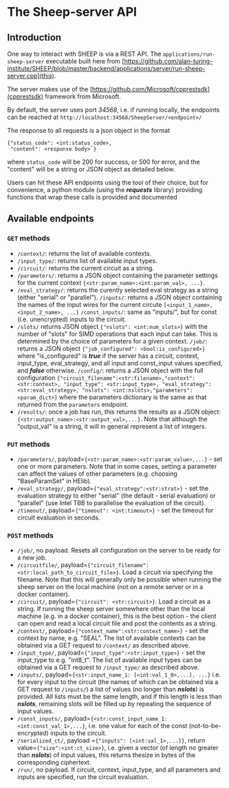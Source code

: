 # The Sheep-server API

## Introduction

One way to interact with SHEEP is via a REST API.  The ```applications/run-sheep-server```
executable built here from [https://github.com/alan-turing-institute/SHEEP/blob/master/backend/applications/server/run-sheep-server.cpp](this).

The server makes use of the [https://github.com/Microsoft/cpprestsdk](cpprestsdk) framework from Microsoft.

By default, the server uses port *34568*, i.e. if running locally, the endpoints
can be reached at ```http://localhost:34568/SheepServer/<endpoint>/```

The response to all requests is a json object in the format
```
{"status_code": <int:status_code>,
 "content": <response body> }
```
where ```status_code``` will be 200 for success, or 500 for error, and the "content" will be a string or JSON object as detailed below.

Users can hit these API endpoints using the tool of their choice,
but for convenience, a python module (using the ***requests*** library) providing functions that wrap these calls is provided [ ](here) and documented [ ](here)


## Available endpoints

### ```GET``` methods

* ```/context/```: returns the list of available contexts.
* ```/input_type/```: returns list of available input types.
* ```/circuit/```: returns the current circuit as a string.
* ```/parameters/```: returns a JSON object containing the parameter settings for the current context ```{<str:param_name>:<int:param_val>, ...}```.
* ```/eval_strategy/```: returns the curently selected eval strategy as a string (either "serial" or "parallel").
```/inputs/```: returns a JSON object containing the names of the input wires for the current circute ```[<input_1_name>, <input_2_name>, ...]```
```/const_inputs/```: same as "inputs/", but for const (i.e. unencrypted) inputs to the circuit.
* ```/slots/``` returns JSON object ```{"nslots": <int:num_slots>}``` with the
number of "slots" for SIMD operations that each input can take.  This is determined by the choice of parameters for a given context.
```/job/```: returns a JSON object ```{"job_configured": <bool:is_configured>}``` where "is_configured" is ***true*** if the server has a circuit, context, input_type, eval_strategy, and all input and const_input values specified, and ***false*** otherwise.
```/config/```: returns a JSON object with the full configuration ```{"circuit_filename":<str:filename>,"context":<str:context>, "input_type": <str:input_type>, "eval_strategy":<str:eval_strategy>, "nslots": <int:nslots>,"parameters":<param_dict>}``` where the parameters dictionary is the same as that returned from the ```parameters``` endpoint.
* ```/results/```: once a job has run, this returns the results as a JSON object: ```{<str:output_name>:<str:output_val>,...}```.  Note that although the "output_val" is a string, it will in general represent a list of integers.


### ```PUT``` methods

* ```/parameters/```, payload=```{<str:param_name>:<str:param_value>,...}``` -
set one or more parameters.  Note that in some cases, setting a parameter can affect the values of other parameters (e.g. choosing "BaseParamSet" in HElib).
* ```/eval_strategy/```, payload=```{"eval_strategy":<str:strat>}``` - set the evaluation strategy to either "serial" (the default - serial evaluation) or "parallel" (use Intel TBB to parallelise the evaluation of the circuit).
* ```/timeout/```, payload=```{"timeout": <int:timeout>}``` - set the timeout for circuit evaluation in seconds.

### ```POST``` methods

* ```/job/```, no payload.  Resets all configuration on the server to be ready for a new job.
* ```/circuitfile/```, payload=```{"circuit_filename": <str:local_path_to_circuit_file>}```.  Load a circuit via specifying the filename.  Note that this will generally only be possible when running the sheep server on the local machine (not on a remote server or in a docker container).
* ```/circuit/```, payload=```{"circuit": <str:circuit>}```.  Load a circuit as a string.  If running the sheep server somewhere other than the local machine (e.g. in a docker container), this is the best option - the client can open and read a local circuit file and post the contents as a string.
* ```/context/```, payload=```{"context_name":<str:context_name>}``` - set the context by name, e.g. "SEAL".  The list of available contexts can be obtained via a GET request to ```/context/``` as described above.
* ```/input_type/```, payload=```{"input_type":<str:input_type>}``` - set the input_type to e.g. "int8_t".  The list of available input types can be obtained via a GET request to ```/input_type/``` as described above.
* ```/inputs/```, payload=```{<str:input_name_1: [<int:val_1_0>,...], ...}``` i.e. for every input to the circuit (the names of which can be obtained via a GET request to ```/inputs/```) a list of values (no longer than ***nslots***) is provided.  All lists must be the same length, and if this length is less than ***nslots***, remaining slots will be filled up by repeating the sequence of input values.
* ```/const_inputs/```, payload=```{<str:const_input_name_1: <int:const_val_1>,...}```, i.e. one value for each of the const (not-to-be-encrypted) inputs to the circuit.
* ```/serialized_ct/```, payload =```{"inputs": [<int:val_1>,...]}```, return value=```{"size":<int:ct_size>}```, i.e. given a vector (of length no greater than ***nslots***) of input values, this returns thesize in bytes of the corresponding ciphertext.
* ```/run/```, no payload.  If circuit, context, input_type, and all parameters and inputs are specified, run the circuit evaluation.